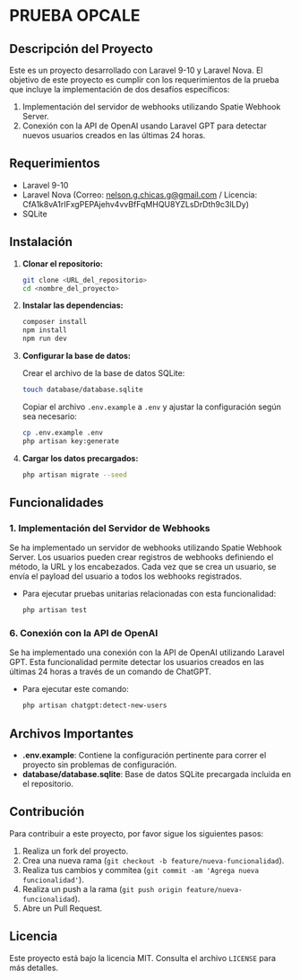 
# PRUEBA OPCALE

## Descripción del Proyecto

Este es un proyecto desarrollado con Laravel 9-10 y Laravel Nova. El objetivo de este proyecto es cumplir con los requerimientos de la prueba que incluye la implementación de dos desafíos específicos:

1. Implementación del servidor de webhooks utilizando Spatie Webhook Server.
2. Conexión con la API de OpenAI usando Laravel GPT para detectar nuevos usuarios creados en las últimas 24 horas.

## Requerimientos

- Laravel 9-10
- Laravel Nova (Correo: nelson.g.chicas.g@gmail.com / Licencia: CfA1k8vA1rIFxgPEPAjehv4vvBfFqMHQU8YZLsDrDth9c3lLDy)
- SQLite

## Instalación

1. **Clonar el repositorio:**

   ```bash
   git clone <URL_del_repositorio>
   cd <nombre_del_proyecto>
   ```

2. **Instalar las dependencias:**

   ```bash
   composer install
   npm install
   npm run dev
   ```

3. **Configurar la base de datos:**

   Crear el archivo de la base de datos SQLite:

   ```bash
   touch database/database.sqlite
   ```

   Copiar el archivo `.env.example` a `.env` y ajustar la configuración según sea necesario:

   ```bash
   cp .env.example .env
   php artisan key:generate
   ```

4. **Cargar los datos precargados:**

   ```bash
   php artisan migrate --seed
   ```

## Funcionalidades

### 1. Implementación del Servidor de Webhooks

Se ha implementado un servidor de webhooks utilizando Spatie Webhook Server. Los usuarios pueden crear registros de webhooks definiendo el método, la URL y los encabezados. Cada vez que se crea un usuario, se envía el payload del usuario a todos los webhooks registrados.

- Para ejecutar pruebas unitarias relacionadas con esta funcionalidad:

  ```bash
  php artisan test
  ```

### 6. Conexión con la API de OpenAI

Se ha implementado una conexión con la API de OpenAI utilizando Laravel GPT. Esta funcionalidad permite detectar los usuarios creados en las últimas 24 horas a través de un comando de ChatGPT.

- Para ejecutar este comando:

  ```bash
  php artisan chatgpt:detect-new-users
  ```

## Archivos Importantes

- **.env.example**: Contiene la configuración pertinente para correr el proyecto sin problemas de configuración.
- **database/database.sqlite**: Base de datos SQLite precargada incluida en el repositorio.

## Contribución

Para contribuir a este proyecto, por favor sigue los siguientes pasos:

1. Realiza un fork del proyecto.
2. Crea una nueva rama (`git checkout -b feature/nueva-funcionalidad`).
3. Realiza tus cambios y commitea (`git commit -am 'Agrega nueva funcionalidad'`).
4. Realiza un push a la rama (`git push origin feature/nueva-funcionalidad`).
5. Abre un Pull Request.

## Licencia

Este proyecto está bajo la licencia MIT. Consulta el archivo `LICENSE` para más detalles.
